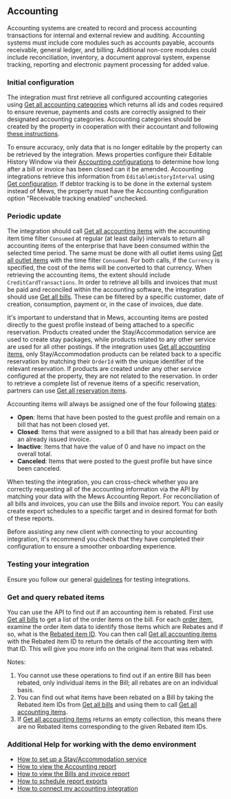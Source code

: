 ## Accounting

Accounting systems are created to record and process accounting transactions for internal and external review and auditing. Accounting systems must include core modules such as accounts payable, accounts receivable, general ledger, and billing. Additional non-core modules could include reconciliation, inventory, a document approval system, expense tracking, reporting and electronic payment processing for added value. 

### Initial configuration

The integration must first retrieve all configured accounting categories using [Get all accounting categories](../operations/finance.md#get-all-accounting-categories) which returns all ids and codes required to ensure revenue, payments and costs are correctly assigned to their designated accounting categories. Accounting categories should be created by the property in cooperation with their accountant and following [these instructions](https://help.mews.com/s/article/create-an-accounting-category?language=en_US). 

To ensure accuracy, only data that is no longer editable by the property can be retrieved by the integration. Mews properties configure their Editable History Window via their [Accounting configurations](https://help.mews.com/s/article/what-is-the-accounting-configuration?language=en_US) to determine how long after a bill or invoice has been closed can it be amended. Accounting integrations retrieve this information from `EditableHistoryInterval` using [Get configuration](../operations/configuration.md#get-configuration). If debtor tracking is to be done in the external system instead of Mews, the property must have the Accounting configuration option "Receivable tracking enabled" unchecked.

### Periodic update

The integration should call [Get all accounting items](../operations/finance.md#get-all-accounting-items) with the accounting item time filter `Consumed` at regular (at least daily) intervals to return all accounting items of the enterprise that have been consumed within the selected time period. The same must be done with all outlet items using [Get all outlet items](../operations/finance.md#get-all-outlet-items) with the time filter `Consumed`. For both calls, if the `Currency` is specified, the cost of the items will be converted to that currency. When retrieving the accounting items, the extent should include `CreditCardTransactions`. In order to retrieve all bills and invoices that must be paid and reconciled within the accounting software, the integration should use [Get all bills](../operations/finance.md#get-all-bills). These can be filtered by a specific customer, date of creation, consumption, payment or, in the case of invoices, due date.

It's important to understand that in Mews, accounting items are posted directly to the guest profile instead of being attached to a specific reservation. Products created under the Stay/Accommodation service are used to create stay packages, while products related to any other service are used for all other postings. If the integration uses [Get all accounting items](../operations/finance.md#get-all-accounting-items), only Stay/Accommodation products can be related back to a specific reservation by matching their `OrderId` with the unique identifier of the relevant reservation. If products are created under any other service configured at the property, they are not related to the reservation. In order to retrieve a complete list of revenue items of a specific reservation, partners can use [Get all reservation items](../operations/reservations.md#get-all-reservation-items). 

Accounting items will always be assigned one of the four following [states](../operations/finance.md#accounting-item-state):
* **Open**: Items that have been posted to the guest profile and remain on a bill that has not been closed yet.
* **Closed**: Items that were assigned to a bill that has already been paid or an already issued invoice.
* **Inactive**: Items that have the value of 0 and have no impact on the overall total.
* **Canceled**: Items that were posted to the guest profile but have since been canceled.

When testing the integration, you can cross-check whether you are correctly requesting all of the accounting information via the API by matching your data with the Mews Accounting Report. For reconciliation of all bills and invoices, you can use the Bills and invoice report. You can easily create export schedules to a specific target and in desired format for both of these reports. 

Before assisting any new client with connecting to your accounting integration, it's recommend you check that they have completed their configuration to ensure a smoother onboarding experience.

### Testing your integration

Ensure you follow our general [guidelines](../guidelines) for testing integrations.

### Get and query rebated items

You can use the API to find out if an accounting item is rebated. First use [Get all bills](../operations/finance.md#get-all-bills) to get a list of the order items on the bill. For each [order item](../operations/finance.md#order-item), examine the order item data to identify those items which are Rebates and if so, what is the [Rebated item ID](../operations/finance.md#rebate-order-item-data). You can then call [Get all accounting items](../operations/finance.md#get-all-accounting-items) with the Rebated item ID to return the details of the accounting item with that ID. This will give you more info on the original item that was rebated.

Notes:
1. You cannot use these operations to find out if an entire Bill has been rebated, only individual items in the Bill; all rebates are on an individual basis.
2. You can find out what items have been rebated on a Bill by taking the Rebated item IDs from [Get all bills](../operations/finance.md#get-all-bills) and using them to call [Get all accounting items](../operations/finance.md#get-all-accounting-items).
3. If [Get all accounting items](../operations/finance.md#get-all-accounting-items) returns an empty collection, this means there are no Rebated items corresponding to the given Rebated item IDs.

### Additional Help for working with the demo environment

- [How to set up a Stay/Accommodation service](https://help.mews.com/s/article/set-up-a-bookable-service?language=en_US)
- [How to view the Accounting report](https://help.mews.com/s/article/accounting-report?language=en_US)
- [How to view the Bills and invoice report](https://help.mews.com/s/article/bills-and-invoices-report?language=en_US)
- [How to schedule report exports](https://help.mews.com/s/article/schedule-report-exports?language=en_US)
- [How to connect my accounting integration](https://help.mews.com/s/article/how-can-i-connect-my-accounting-integration?language=en_US)

